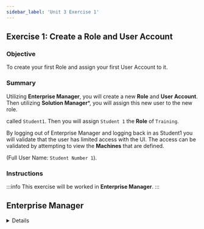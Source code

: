 ```yaml
---
sidebar_label: 'Unit 3 Exercise 1'
---
```


## Exercise 1: Create a Role and User Account

### Objective

To create your first Role and assign your first User Account to it.

### Summary

Utilizing **Enterprise Manager**, you will create a new **Role** and **User Account**. Then utilizing **Solution Manager***, you will assign this new user to the new role.

  called ```Student1```. Then you will assign ```Student 1``` the **Role** of ```Training```.

By logging out of Enterprise Manager and logging back in as Student1 you will validate that the user has limited access with the UI. The access can be validated by attempting to view the **Machines** that are defined.


 (Full User Name: ```Student Number 1```).


### Instructions

:::info
This exercise will be worked in **Enterprise Manager**.
:::

<!--
:::info
This exercise will be worked in both **Enterprise Manager** and **Solution Manger**.
:::

#### Create a Role

1.  In **Enterprise Manager**, in the **Security** section, double click **Roles**. 
2.  Click **Add** in the top right corner. 
3.  In the **Name** field, enter ```Training```.
4.  In the **Documentation** field, enter some documentation.
  * Example: ```Role to be used during the security exercises.```
5.  Click **Save** in the top right corner.
6.  Close the **Roles** tab.

#### Create a User Account
7.  In the **Security** section, double click **User Accounts**. 
8.  Click **Add** in the top right corner. 
9.  In the **Name** field, enter ```Student1```.
10. In the **Full Username** field, enter ```Student Number 1```.
11. Click **Save** in the top right corner.
12. In the **Password Set** window, click the **Yes** button to copy the password 
to your clipboard.
13. Click the **Change User Password** button (right hand side of screen)
14. In the **Old Password** field, right click and paste in the password you copied in Step 12. 
15. In the **New Password** field, enter ```password1```.
16. In the **Confirm Password** field, enter ```password1```.
17. Click **OK**.

#### Assign the Role to the User

18. In **Solution Manager**, 




<div>
<video width="320" height="240" controls>
  <source src="videobasic/U3E1.mp4" type="video/mp4"></source>
Your browser does not support the video tag.
</video>
</div>
-->

## Enterprise Manager

<details>

:::tip [Walkthrough Video - Unit 3 Exercise 1](../static/videobasic/U3E1.mp4)
:::

#### Create a Role

1.  In the **Security** section, double click **Roles**. 
2.  Click **Add** in the top right corner. 
3.  In the **Name** field, enter ```Training```.
4.  In the **Documentation** field, enter some documentation.
  * Example: ```Role to be used during the security exercises.```
5.  Click **Save** in the top right corner.
6.  Close the **Roles** tab.

#### Create a User Account
7.  In the **Security** section, double click **User Accounts**. 
8.  Click **Add** in the top right corner. 
9.  In the **Name** field, enter ```Student1```.
10. In the **Full Username** field, enter ```Student Number 1```.
11. Click **Save** in the top right corner.
12. In the **Password Set** window, click the **Yes** button to copy the password 
to your clipboard.
13. Click the **Change User Password** button (right hand side of screen)
14. In the **Old Password** field, right click and paste in the password you copied in Step 12. 
15. In the **New Password** field, enter ```password1```.
16. In the **Confirm Password** field, enter ```password1```.
17. Click **OK**.

#### Assign the Role to the User

18. In the **Role Assignment** section, selct the **Training** role in the **Revoked** column and move it into the **Granted** column using the green arrow.
19. Click **Save** in the top right corner.
20. Close the **User Accounts** tab.

#### Verify the User Accounts Privileges

21. Click the **Lock** icon in the top left corner to log out of Enterprise Manager.
22. In the **Confirm Logout** window, click **OK**.
23. From the OpCon/xps Login screen:
  * In the **Username** field, enter ```Student1```.
  * In the **Password** field, enter ```password1```.
  * Click **Login**.
24. Once logged in, validate that the user has access to the following: 
  *	Operation
    *	Machine Status
    *	Escalation Akcnoledgement
  *	External Tools
    *	Import Export
    *	Windows Tools
  *	Information
    *	Logs
  *	Scripts
    *	Repository
    *	Runners
    *	Types
  *	Support
    *	Support
    *	Report a problem
25. In the **Operations** section, double click **Machine Status**.
26.	No Machines should be there to view.
27. Close the **Machine Status** tab.
28. Click the **Lock** icon to logout of Enterprise Manager. 
29. Click **OK** to confirm you are logging out.
30. Leave both the **Username** and the **Password** fields blank.
31. Click **Login**.

</details>